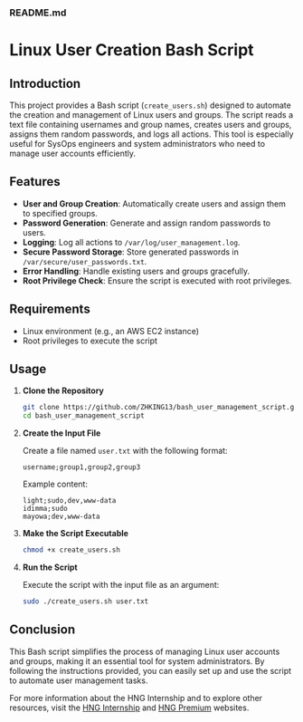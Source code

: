 ### README.md

# Linux User Creation Bash Script

## Introduction

This project provides a Bash script (`create_users.sh`) designed to automate the creation and management of Linux users and groups. The script reads a text file containing usernames and group names, creates users and groups, assigns them random passwords, and logs all actions. This tool is especially useful for SysOps engineers and system administrators who need to manage user accounts efficiently.

## Features

- **User and Group Creation**: Automatically create users and assign them to specified groups.
- **Password Generation**: Generate and assign random passwords to users.
- **Logging**: Log all actions to `/var/log/user_management.log`.
- **Secure Password Storage**: Store generated passwords in `/var/secure/user_passwords.txt`.
- **Error Handling**: Handle existing users and groups gracefully.
- **Root Privilege Check**: Ensure the script is executed with root privileges.

## Requirements

- Linux environment (e.g., an AWS EC2 instance)
- Root privileges to execute the script

## Usage

1. **Clone the Repository**

   ```bash
   git clone https://github.com/ZHKING13/bash_user_management_script.git
   cd bash_user_management_script
   ```

2. **Create the Input File**

   Create a file named `user.txt` with the following format:

   ```
   username;group1,group2,group3
   ```

   Example content:

   ```
   light;sudo,dev,www-data
   idimma;sudo
   mayowa;dev,www-data
   ```

3. **Make the Script Executable**

   ```bash
   chmod +x create_users.sh
   ```

4. **Run the Script**

   Execute the script with the input file as an argument:

   ```bash
   sudo ./create_users.sh user.txt
   ```

## Conclusion

This Bash script simplifies the process of managing Linux user accounts and groups, making it an essential tool for system administrators. By following the instructions provided, you can easily set up and use the script to automate user management tasks.

For more information about the HNG Internship and to explore other resources, visit the [HNG Internship](https://hng.tech/internship) and [HNG Premium](https://hng.tech/premium) websites.
